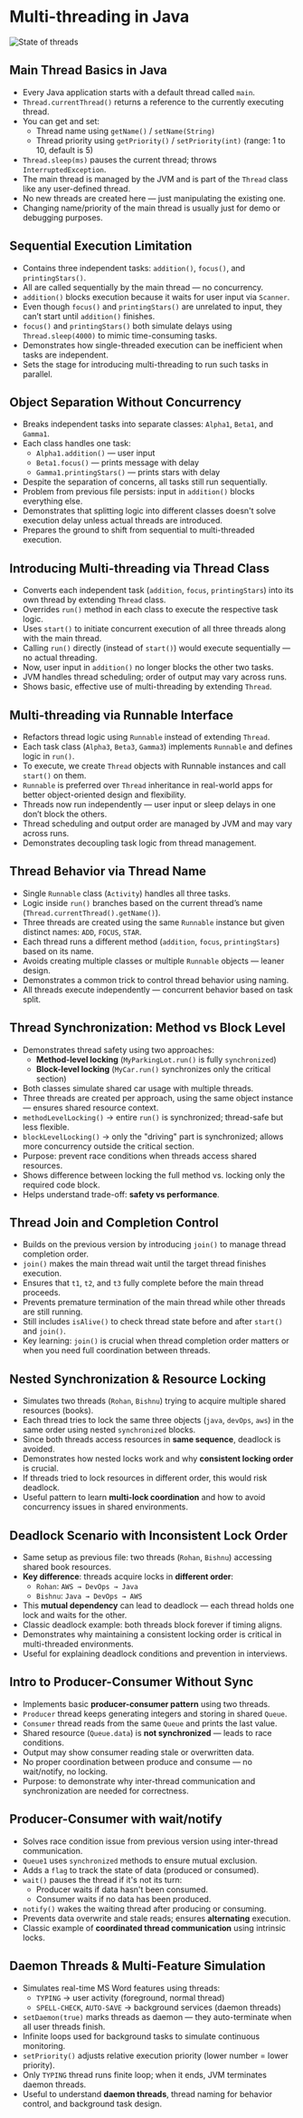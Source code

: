 # Multi-threading in Java

![State of threads](./assets/state%20of%20threads.png)

## Main Thread Basics in Java

- Every Java application starts with a default thread called `main`.
- `Thread.currentThread()` returns a reference to the currently executing thread.
- You can get and set:
    - Thread name using `getName()` / `setName(String)`
    - Thread priority using `getPriority()` / `setPriority(int)` (range: 1 to 10, default is 5)
- `Thread.sleep(ms)` pauses the current thread; throws `InterruptedException`.
- The main thread is managed by the JVM and is part of the `Thread` class like any user-defined thread.
- No new threads are created here — just manipulating the existing one.
- Changing name/priority of the main thread is usually just for demo or debugging purposes.

## Sequential Execution Limitation

- Contains three independent tasks: `addition()`, `focus()`, and `printingStars()`.
- All are called sequentially by the main thread — no concurrency.
- `addition()` blocks execution because it waits for user input via `Scanner`.
- Even though `focus()` and `printingStars()` are unrelated to input, they can’t start until `addition()` finishes.
- `focus()` and `printingStars()` both simulate delays using `Thread.sleep(4000)` to mimic time-consuming tasks.
- Demonstrates how single-threaded execution can be inefficient when tasks are independent.
- Sets the stage for introducing multi-threading to run such tasks in parallel.

## Object Separation Without Concurrency

- Breaks independent tasks into separate classes: `Alpha1`, `Beta1`, and `Gamma1`.
- Each class handles one task:
    - `Alpha1.addition()` — user input
    - `Beta1.focus()` — prints message with delay
    - `Gamma1.printingStars()` — prints stars with delay
- Despite the separation of concerns, all tasks still run sequentially.
- Problem from previous file persists: input in `addition()` blocks everything else.
- Demonstrates that splitting logic into different classes doesn't solve execution delay unless actual threads are introduced.
- Prepares the ground to shift from sequential to multi-threaded execution.

## Introducing Multi-threading via Thread Class

- Converts each independent task (`addition`, `focus`, `printingStars`) into its own thread by extending `Thread` class.
- Overrides `run()` method in each class to execute the respective task logic.
- Uses `start()` to initiate concurrent execution of all three threads along with the main thread.
- Calling `run()` directly (instead of `start()`) would execute sequentially — no actual threading.
- Now, user input in `addition()` no longer blocks the other two tasks.
- JVM handles thread scheduling; order of output may vary across runs.
- Shows basic, effective use of multi-threading by extending `Thread`.

## Multi-threading via Runnable Interface

- Refactors thread logic using `Runnable` instead of extending `Thread`.
- Each task class (`Alpha3`, `Beta3`, `Gamma3`) implements `Runnable` and defines logic in `run()`.
- To execute, we create `Thread` objects with Runnable instances and call `start()` on them.
- `Runnable` is preferred over `Thread` inheritance in real-world apps for better object-oriented design and flexibility.
- Threads now run independently — user input or sleep delays in one don’t block the others.
- Thread scheduling and output order are managed by JVM and may vary across runs.
- Demonstrates decoupling task logic from thread management.

## Thread Behavior via Thread Name

- Single `Runnable` class (`Activity`) handles all three tasks.
- Logic inside `run()` branches based on the current thread’s name (`Thread.currentThread().getName()`).
- Three threads are created using the same `Runnable` instance but given distinct names: `ADD`, `FOCUS`, `STAR`.
- Each thread runs a different method (`addition`, `focus`, `printingStars`) based on its name.
- Avoids creating multiple classes or multiple `Runnable` objects — leaner design.
- Demonstrates a common trick to control thread behavior using naming.
- All threads execute independently — concurrent behavior based on task split.

## Thread Synchronization: Method vs Block Level

- Demonstrates thread safety using two approaches:
    - **Method-level locking** (`MyParkingLot.run()` is fully `synchronized`)
    - **Block-level locking** (`MyCar.run()` synchronizes only the critical section)
- Both classes simulate shared car usage with multiple threads.
- Three threads are created per approach, using the same object instance — ensures shared resource context.
- `methodLevelLocking()` → entire `run()` is synchronized; thread-safe but less flexible.
- `blockLevelLocking()` → only the "driving" part is synchronized; allows more concurrency outside the critical section.
- Purpose: prevent race conditions when threads access shared resources.
- Shows difference between locking the full method vs. locking only the required code block.
- Helps understand trade-off: **safety vs performance**.

## Thread Join and Completion Control

- Builds on the previous version by introducing `join()` to manage thread completion order.
- `join()` makes the main thread wait until the target thread finishes execution.
- Ensures that `t1`, `t2`, and `t3` fully complete before the main thread proceeds.
- Prevents premature termination of the main thread while other threads are still running.
- Still includes `isAlive()` to check thread state before and after `start()` and `join()`.
- Key learning: `join()` is crucial when thread completion order matters or when you need full coordination between threads.

## Nested Synchronization & Resource Locking

- Simulates two threads (`Rohan`, `Bishnu`) trying to acquire multiple shared resources (books).
- Each thread tries to lock the same three objects (`java`, `devOps`, `aws`) in the same order using nested `synchronized` blocks.
- Since both threads access resources in **same sequence**, deadlock is avoided.
- Demonstrates how nested locks work and why **consistent locking order** is crucial.
- If threads tried to lock resources in different order, this would risk deadlock.
- Useful pattern to learn **multi-lock coordination** and how to avoid concurrency issues in shared environments.

## Deadlock Scenario with Inconsistent Lock Order

- Same setup as previous file: two threads (`Rohan`, `Bishnu`) accessing shared book resources.
- **Key difference**: threads acquire locks in **different order**:
  - `Rohan`: `AWS → DevOps → Java`
  - `Bishnu`: `Java → DevOps → AWS`
- This **mutual dependency** can lead to deadlock — each thread holds one lock and waits for the other.
- Classic deadlock example: both threads block forever if timing aligns.
- Demonstrates why maintaining a consistent locking order is critical in multi-threaded environments.
- Useful for explaining deadlock conditions and prevention in interviews.

## Intro to Producer-Consumer Without Sync

- Implements basic **producer-consumer pattern** using two threads.
- `Producer` thread keeps generating integers and storing in shared `Queue`.
- `Consumer` thread reads from the same `Queue` and prints the last value.
- Shared resource (`Queue.data`) is **not synchronized** — leads to race conditions.
- Output may show consumer reading stale or overwritten data.
- No proper coordination between produce and consume — no wait/notify, no locking.
- Purpose: to demonstrate why inter-thread communication and synchronization are needed for correctness.

## Producer-Consumer with wait/notify

- Solves race condition issue from previous version using inter-thread communication.
- `Queue1` uses `synchronized` methods to ensure mutual exclusion.
- Adds a `flag` to track the state of data (produced or consumed).
- `wait()` pauses the thread if it's not its turn:
  - Producer waits if data hasn't been consumed.
  - Consumer waits if no data has been produced.
- `notify()` wakes the waiting thread after producing or consuming.
- Prevents data overwrite and stale reads; ensures **alternating** execution.
- Classic example of **coordinated thread communication** using intrinsic locks.

## Daemon Threads & Multi-Feature Simulation

- Simulates real-time MS Word features using threads:
  - `TYPING` → user activity (foreground, normal thread)
  - `SPELL-CHECK`, `AUTO-SAVE` → background services (daemon threads)
- `setDaemon(true)` marks threads as daemon — they auto-terminate when all user threads finish.
- Infinite loops used for background tasks to simulate continuous monitoring.
- `setPriority()` adjusts relative execution priority (lower number = lower priority).
- Only `TYPING` thread runs finite loop; when it ends, JVM terminates daemon threads.
- Useful to understand **daemon threads**, thread naming for behavior control, and background task design.
